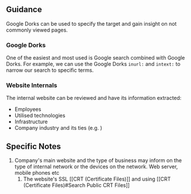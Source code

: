 
## Guidance 

Google Dorks can be used to specify the target and gain insight on not commonly viewed pages.

### Google Dorks 

One of the easiest and most used is Google search combined with Google Dorks. For example, we can use the Google Dorks `inurl:` and `intext:` to narrow our search to specific terms.

### Website Internals

The internal website can be reviewed and have its information extracted:

- Employees 
- Utilised technologies
- Infrastructure 
- Company industry and its ties (e.g. )
## Specific Notes

1. Company's main website and the type of business may inform on the type of internal network or the devices on the network. Web server, mobile phones etc
	1. The website's SSL [[CRT (Certificate Files)]] and using [[CRT (Certificate Files)#Search Public CRT Files]]


